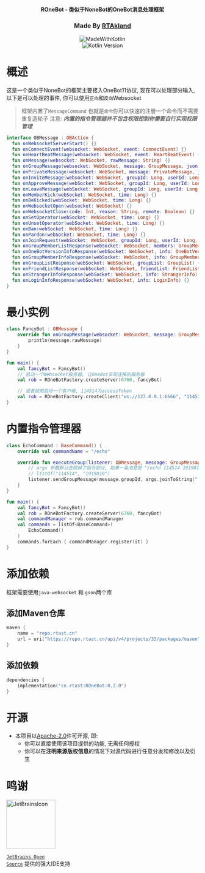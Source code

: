 <div align="center">

<h4>ROneBot - 类似于NoneBot的OneBot消息处理框架</h4>

<h3>Made By <a href="https://github.com/RTAkland">RTAkland</a></h3>

<img src="https://static.rtast.cn/static/kotlin/made-with-kotlin.svg" alt="MadeWithKotlin">

<br>
<img alt="Kotlin Version" src="https://img.shields.io/badge/Kotlin-2.0.0-pink?logo=kotlin">

</div>

# 概述

这是一个类似于NoneBot的框架主要接入OneBot11协议, 现在可以处理部分输入,
以下是可以处理的事件, 你可以使用`正向`和`反向`Websocket

> 框架内置了`MessageCommand` 也就是`命令`你可以快速的注册一个命令而不需要重复造轮子
> 注意: ***内置的指令管理器并不包含权限控制你需要自行实现权限管理***

```kotlin
interface OBMessage : OBAction {
  fun onWebsocketServerStart() {}
  fun onConnectEvent(websocket: WebSocket, event: ConnectEvent) {}
  fun onHeartBeatMessage(websocket: WebSocket, event: HeartBeatEvent) {}
  fun onMessage(websocket: WebSocket, rawMessage: String) {}
  fun onGroupMessage(websocket: WebSocket, message: GroupMessage, json: String) {}
  fun onPrivateMessage(websocket: WebSocket, message: PrivateMessage, json: String) {}
  fun onInviteMessage(websocket: WebSocket, groupId: Long, userId: Long, operator: Long, time: Long) {}
  fun onApproveMessage(webSocket: WebSocket, groupId: Long, userId: Long, operator: Long, time: Long) {}
  fun onLeaveMessage(webSocket: WebSocket, groupId: Long, userId: Long, operator: Long, time: Long) {}
  fun onMemberKick(webSocket: WebSocket, time: Long) {}
  fun onBeKicked(webSocket: WebSocket, time: Long) {}
  fun onWebsocketOpen(websocket: WebSocket) {}
  fun onWebsocketClose(code: Int, reason: String, remote: Boolean) {}
  fun onSetOperator(webSocket: WebSocket, time: Long) {}
  fun onUnsetOperator(webSocket: WebSocket, time: Long) {}
  fun onBan(webSocket: WebSocket, time: Long) {}
  fun onPardon(webSocket: WebSocket, time: Long) {}
  fun onJoinRequest(webSocket: WebSocket, groupId: Long, userId: Long, comment: String, time: Long) {}
  fun onGroupMemberListResponse(webSocket: WebSocket, members: GroupMemberList) {}
  fun onOneBotVersionInfoResponse(webSocket: WebSocket, info: OneBotVersionInfo) {}
  fun onGroupMemberInfoResponse(webSocket: WebSocket, info: GroupMemberInfo) {}
  fun onGroupListResponse(webSocket: WebSocket, groupList: GroupList) {}
  fun onFriendListResponse(webSocket: WebSocket, friendList: FriendList) {}
  fun onStrangerInfoResponse(webSocket: WebSocket, info: StrangerInfo) {}
  fun onLoginInfoResponse(webSocket: WebSocket, info: LoginInfo) {}
}
```

# 最小实例

```kotlin
class FancyBot : OBMessage {
    override fun onGroupMessage(websocket: WebSocket, message: GroupMessage, json: String) {
        println(message.rawMessage)
    }
}

fun main() {
    val fancyBot = FancyBot()
    // 启动一个Websocket服务器, 让OneBot实现连接到服务器
    val rob = ROneBotFactory.createServer(6760, fancyBot)

    // 或者使用启动一个客户端, 114514为accessToken
    val rob = ROneBotFactory.createClient("ws://127.0.0.1:6666", "114514", fancyBot)
}
```

# 内置指令管理器

```kotlin
class EchoCommand : BaseCommand() {
    override val commandName = "/echo"

    override fun executeGroup(listener: OBMessage, message: GroupMessage, args: List<String>) {
        // args 参数默认去除掉了指令部分, 如果一条消息是 "/echo 114514 1919810" 那么args就是
        // listOf("114514", "1919810")
        listener.sendGroupMessage(message.groupId, args.joinToString(" "))
    }
}

fun main() {
    val fancyBot = FancyBot()
    val rob = ROneBotFactory.createServer(6760, fancyBot)
    val commandManager = rob.commandManager
    val commands = listOf<BaseCommand>(
        EchoCommand()
    )
    commands.forEach { commandManager.register(it) }
}
```

# 添加依赖

框架需要使用`java-websocket` 和 `gson`两个库

## 添加Maven仓库

```kotlin
maven {
    name = "repo.rtast.cn"
    url = uri("https://repo.rtast.cn/api/v4/projects/33/packages/maven")
}
```

## 添加依赖

```kotlin
dependencies {
    implementation("cn.rtast:ROneBot:0.2.0")
}
```

# 开源

- 本项目以[Apache-2.0](./LICENSE)许可开源, 即:
    - 你可以直接使用该项目提供的功能, 无需任何授权
    - 你可以在**注明来源版权信息**的情况下对源代码进行任意分发和修改以及衍生

# 鸣谢

<div>

<img src="https://static.rtast.cn/static/other/jetbrains.png" alt="JetBrainsIcon" width="128">

<a href="https://www.jetbrains.com/opensource/"><code>JetBrains Open Source</code></a> 提供的强大IDE支持

</div>